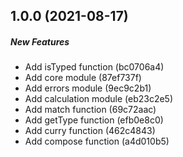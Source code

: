 ## 1.0.0 (2021-08-17)

##### New Features

*  Add isTyped function (bc0706a4)
*  Add core module (87ef737f)
*  Add errors module (9ec9c2b1)
*  Add calculation module (eb23c2e5)
*  Add match function (69c72aac)
*  Add getType function (efb0e8c0)
*  Add curry function (462c4843)
*  Add compose function (a4d010b5)

